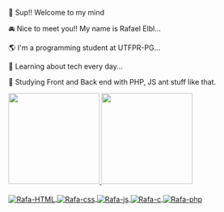 🚀 Sup!! Welcome to my mind

🚘  Nice to meet you!! My name is Rafael Elbl...

🌎  I'm a programming student at UTFPR-PG...

🌊  Learning about tech every day...

🌌  Studying Front and Back end with PHP, JS ant stuff like that.

<div align="left">
  <a href="https://github.com/rafael-elbl">
  <img height="180em" src="https://github-readme-stats.vercel.app/api?username=rafael-elbl&show_icons=true&theme=algolia&include_all_commits=true&count_private=true"/>
  <img height="180em" src="https://github-readme-stats.vercel.app/api/top-langs/?username=rafael-elbl&layout=compact&langs_count=7&theme=algolia"/>
</div>

<div style="display: inline_block"><br>
  <img align="center" alt="Rafa-HTML" src="https://img.shields.io/badge/HTML5-E34F26?style=for-the-badge&logo=html5&logoColor=white">
  <img align="center" alt="Rafa-css" src="https://img.shields.io/badge/CSS3-1572B6?style=for-the-badge&logo=css3&logoColor=white">
  <img align="center" alt="Rafa-js" src="https://img.shields.io/badge/JavaScript-323330?style=for-the-badge&logo=javascript&logoColor=F7DF1E">
  <img align="center" alt="Rafa-c" src="https://img.shields.io/badge/C-00599C?style=for-the-badge&logo=c&logoColor=white">
  <img align="center" alt="Rafa-php" src="https://img.shields.io/badge/PHP-777BB4?style=for-the-badge&logo=php&logoColor=white">
</div>
